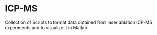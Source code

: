 # ICP-MS
Collection of Scripts to format data obtained from laser ablation ICP-MS experiments and to visualize it in Matlab
